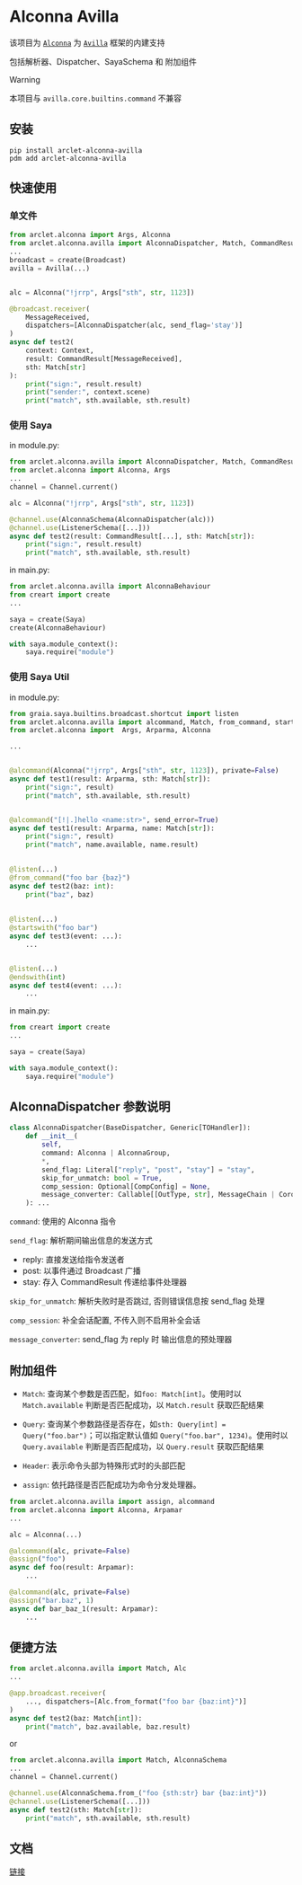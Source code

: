 # Alconna Avilla

该项目为 [`Alconna`](https://github.com/ArcletProject/Alconna) 为 [`Avilla`](https://github.com/GraiaProject/Avilla) 框架的内建支持

包括解析器、Dispatcher、SayaSchema 和 附加组件

> [!WARNING]
> 本项目与 `avilla.core.builtins.command` 不兼容

## 安装

```shell
pip install arclet-alconna-avilla
pdm add arclet-alconna-avilla
```

## 快速使用

### 单文件

```python
from arclet.alconna import Args, Alconna
from arclet.alconna.avilla import AlconnaDispatcher, Match, CommandResult
...
broadcast = create(Broadcast)
avilla = Avilla(...)


alc = Alconna("!jrrp", Args["sth", str, 1123])

@broadcast.receiver(
    MessageReceived,
    dispatchers=[AlconnaDispatcher(alc, send_flag='stay')]
)
async def test2(
    context: Context,
    result: CommandResult[MessageReceived],
    sth: Match[str]
):
    print("sign:", result.result)
    print("sender:", context.scene)
    print("match", sth.available, sth.result)
```

### 使用 Saya

in module.py:
```python
from arclet.alconna.avilla import AlconnaDispatcher, Match, CommandResult, AlconnaSchema
from arclet.alconna import Alconna, Args
...
channel = Channel.current()

alc = Alconna("!jrrp", Args["sth", str, 1123])

@channel.use(AlconnaSchema(AlconnaDispatcher(alc)))
@channel.use(ListenerSchema([...]))
async def test2(result: CommandResult[...], sth: Match[str]):
    print("sign:", result.result)
    print("match", sth.available, sth.result)


```

in main.py:
```python
from arclet.alconna.avilla import AlconnaBehaviour
from creart import create
...

saya = create(Saya)
create(AlconnaBehaviour)

with saya.module_context():
    saya.require("module")

```
### 使用 Saya Util

in module.py:

```python
from graia.saya.builtins.broadcast.shortcut import listen
from arclet.alconna.avilla import alcommand, Match, from_command, startswith, endswith
from arclet.alconna import  Args, Arparma, Alconna

...


@alcommand(Alconna("!jrrp", Args["sth", str, 1123]), private=False)
async def test1(result: Arparma, sth: Match[str]):
    print("sign:", result)
    print("match", sth.available, sth.result)


@alcommand("[!|.]hello <name:str>", send_error=True)
async def test1(result: Arparma, name: Match[str]):
    print("sign:", result)
    print("match", name.available, name.result)

    
@listen(...) 
@from_command("foo bar {baz}")
async def test2(baz: int):
    print("baz", baz)
    
    
@listen(...)
@startswith("foo bar")
async def test3(event: ...):
    ...


@listen(...)
@endswith(int)
async def test4(event: ...):
    ...
```

in main.py:
```python
from creart import create
...

saya = create(Saya)

with saya.module_context():
    saya.require("module")

```

## AlconnaDispatcher 参数说明

```python
class AlconnaDispatcher(BaseDispatcher, Generic[TOHandler]):
    def __init__(
        self,
        command: Alconna | AlconnaGroup,
        *,
        send_flag: Literal["reply", "post", "stay"] = "stay",
        skip_for_unmatch: bool = True,
        comp_session: Optional[CompConfig] = None,
        message_converter: Callable[[OutType, str], MessageChain | Coroutine[Any, Any, MessageChain]] | None = None,
    ): ...
```

`command`: 使用的 Alconna 指令

`send_flag`: 解析期间输出信息的发送方式
- reply: 直接发送给指令发送者
- post: 以事件通过 Broadcast 广播
- stay: 存入 CommandResult 传递给事件处理器

`skip_for_unmatch`: 解析失败时是否跳过, 否则错误信息按 send_flag 处理

`comp_session`: 补全会话配置, 不传入则不启用补全会话

`message_converter`: send_flag 为 reply 时 输出信息的预处理器

## 附加组件

- `Match`: 查询某个参数是否匹配，如`foo: Match[int]`。使用时以 `Match.available` 判断是否匹配成功，以
`Match.result` 获取匹配结果

- `Query`: 查询某个参数路径是否存在，如`sth: Query[int] = Query("foo.bar")`；可以指定默认值如
`Query("foo.bar", 1234)`。使用时以 `Query.available` 判断是否匹配成功，以 `Query.result` 获取匹配结果

- `Header`: 表示命令头部为特殊形式时的头部匹配

- `assign`: 依托路径是否匹配成功为命令分发处理器。

```python
from arclet.alconna.avilla import assign, alcommand
from arclet.alconna import Alconna, Arpamar
...

alc = Alconna(...)

@alcommand(alc, private=False)
@assign("foo")
async def foo(result: Arpamar):
    ...

@alcommand(alc, private=False)
@assign("bar.baz", 1)
async def bar_baz_1(result: Arpamar):
    ...
```

## 便捷方法

```python
from arclet.alconna.avilla import Match, Alc
...

@app.broadcast.receiver(
    ..., dispatchers=[Alc.from_format("foo bar {baz:int}")]
)
async def test2(baz: Match[int]):
    print("match", baz.available, baz.result)
```

or

```python
from arclet.alconna.avilla import Match, AlconnaSchema
...
channel = Channel.current()

@channel.use(AlconnaSchema.from_("foo {sth:str} bar {baz:int}"))
@channel.use(ListenerSchema([...]))
async def test2(sth: Match[str]):
    print("match", sth.available, sth.result)
```

## 文档

[链接](https://graiax.cn/guide/alconna.html#kirakira%E2%98%86dokidoki%E7%9A%84dispatcher)